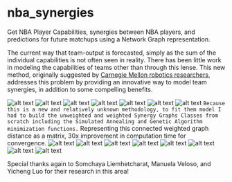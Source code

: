 # nba_synergies

Get NBA Player Capabilities, synergies between NBA players, and predictions for future matchups using a Network Graph representation.

The current way that team-output is forecasted, simply as the sum of the individual capabilities is not often seen in reality.
There has been little work in modeling the capabilities of teams other than through this lense.
This new method, originally suggested by [Carnegie Mellon robotics researchers](https://github.com/cfbxf8/nba_synergies/tree/master/research%20papers), addresses this problem by providing an innovative way to model team synergies, in addition to some compelling benefits.

![alt text](https://github.com/cfbxf8/nba_synergies/blob/master/imgs/Presentation.001.jpeg)
![alt text](https://github.com/cfbxf8/nba_synergies/blob/master/imgs/Presentation.002.jpeg)
![alt text](https://github.com/cfbxf8/nba_synergies/blob/master/imgs/Presentation.003.jpeg)
![alt text](https://github.com/cfbxf8/nba_synergies/blob/master/imgs/Presentation.004.jpeg)
![alt text](https://github.com/cfbxf8/nba_synergies/blob/master/imgs/Presentation.005.jpeg)
![alt text](https://github.com/cfbxf8/nba_synergies/blob/master/imgs/Presentation.006.jpeg)
![alt text](https://github.com/cfbxf8/nba_synergies/blob/master/imgs/Presentation.007.jpeg)
`Because this is a new and relatively unknown methodology, to fit them model I had to build the unweighted and weighted Synergy Graphs Classes from scratch including the Simulated Annealing and Genetic Algorithm minimization functions.`
Representing this connected weighted graph distance as a matrix, 30x improvement in computation time for convergence.
![alt text](https://github.com/cfbxf8/nba_synergies/blob/master/imgs/Presentation.008.jpeg)
![alt text](https://github.com/cfbxf8/nba_synergies/blob/master/imgs/Presentation.009.jpeg)
![alt text](https://github.com/cfbxf8/nba_synergies/blob/master/imgs/Presentation.010.jpeg)
![alt text](https://github.com/cfbxf8/nba_synergies/blob/master/imgs/Presentation.011.jpeg)
![alt text](https://github.com/cfbxf8/nba_synergies/blob/master/imgs/Presentation.012.jpeg)
![alt text](https://github.com/cfbxf8/nba_synergies/blob/master/imgs/Presentation.013.jpeg)
![alt text](https://github.com/cfbxf8/nba_synergies/blob/master/imgs/Presentation.014.jpeg)
![alt text](https://github.com/cfbxf8/nba_synergies/blob/master/imgs/Presentation.015.jpeg)

Special thanks again to Somchaya Liemhetcharat, Manuela Veloso, and Yicheng Luo for their research in this area!
